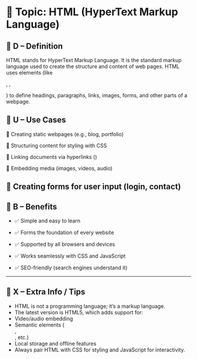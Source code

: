 # 🧩 Topic: HTML (HyperText Markup Language)

## 🔹 D – Definition

HTML stands for HyperText Markup Language. It is the standard markup language used to create the structure and content of web pages. HTML uses elements (like <p>, <img>, <div>) to define headings, paragraphs, links, images, forms, and other parts of a webpage.

## 🔹 U – Use Cases

🔸 Creating static webpages (e.g., blog, portfolio)

🔸 Structuring content for styling with CSS

🔸 Linking documents via hyperlinks (<a>)

🔸 Embedding media (images, videos, audio)

## 🔸 Creating forms for user input (login, contact)

## 🔹 B – Benefits

- ✅ Simple and easy to learn

- ✅ Forms the foundation of every website

- ✅ Supported by all browsers and devices

- ✅ Works seamlessly with CSS and JavaScript

- ✅ SEO-friendly (search engines understand it)

---

## 🔹 X – Extra Info / Tips

- HTML is not a programming language; it’s a markup language.
- The latest version is HTML5, which adds support for:
- Video/audio embedding
- Semantic elements (<section>, <article>, etc.)
- Local storage and offline features
- Always pair HTML with CSS for styling and JavaScript for interactivity.
